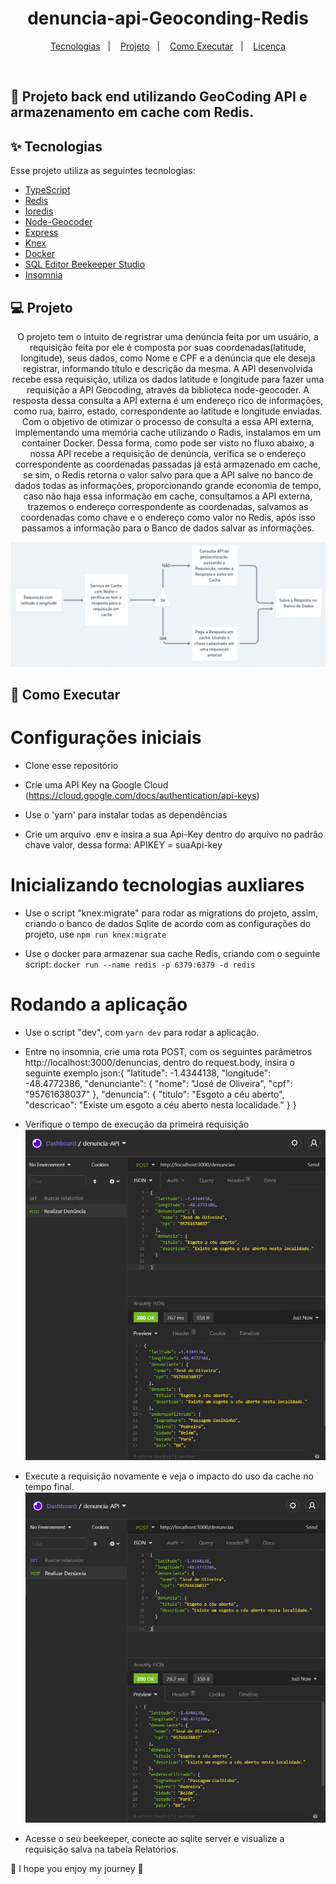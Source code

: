 <h1 align="center">denuncia-api-Geoconding-Redis</h1>

<p align="center">
  <a href="#-Tecnologias">Tecnologias</a>&nbsp;&nbsp;&nbsp;|&nbsp;&nbsp;&nbsp;
  <a href="#-Projeto">Projeto</a>&nbsp;&nbsp;&nbsp;|&nbsp;&nbsp;&nbsp;
  <a href="#-Como Executar">Como Executar</a>&nbsp;&nbsp;&nbsp;|&nbsp;&nbsp;&nbsp;
  <a href="#-Licença">Licença</a>
</p>

<br>

## :book: Projeto back end utilizando GeoCoding API e armazenamento em cache com Redis.


## ✨ Tecnologias

Esse projeto utiliza as seguintes tecnologias:

- [TypeScript](https://www.typescriptlang.org/)
- [Redis](https://redis.io/)
- [Ioredis](https://www.npmjs.com/package/ioredis)
- [Node-Geocoder](https://www.npmjs.com/package/node-geocoder)
- [Express](https://expressjs.com/pt-br/)
- [Knex](http://knexjs.org/)
- [Docker](https://www.docker.com/)
- [SQL Editor Beekeeper Studio](https://www.beekeeperstudio.io/)
- [Insomnia](https://insomnia.rest/)

## 💻 Projeto

<p align="center"> O projeto tem o intuito de regristrar uma denúncia feita por um usuário, a requisição feita por ele é composta por suas coordenadas(latitude, longitude), seus dados, como Nome e CPF e a denúncia que ele deseja registrar, informando título e descrição da mesma. A API desenvolvida recebe essa requisição, utiliza os dados latitude e longitude para fazer uma requisição a API Geocoding, através da biblioteca node-geocoder. A resposta dessa consulta a API externa é um endereço rico de informações, como rua, bairro, estado, correspondente ao latitude e longitude enviadas. Com o objetivo de otimizar o processo de consulta a essa API externa, implementando uma memória cache utilizando o Radis, instalamos em um container Docker. Dessa forma, como pode ser visto no fluxo abaixo, a nossa API recebe a requisição de denúncia, verifica se o endereço correspondente as coordenadas passadas já está armazenado em cache, se sim, o Redis retorna o valor salvo para que a API salve no banco de dados todas as informações, proporcionando grande economia de tempo, caso não haja essa informação em cache, consultamos a API externa, trazemos o endereço correspondente as coordenadas, salvamos as coordenadas como chave e o endereço como valor no Redis, após isso passamos a informação para o Banco de dados salvar as informações.  
	
![alt text](https://github.com/ianCamposs/denuncia-api-Geoconding-Redis/blob/main/img/Capturar2.PNG)

## 🚀 Como Executar

<h1>Configurações iniciais</h1>

- Clone esse repositório

- Crie uma API Key na Google Cloud (https://cloud.google.com/docs/authentication/api-keys)

- Use o 'yarn' para instalar todas as dependências

- Crie um arquivo .env e insira a sua Api-Key dentro do arquivo no padrão chave valor, dessa forma: APIKEY = suaApi-key

<h1>Inicializando tecnologias auxliares</h1>

- Use o script "knex:migrate" para rodar as migrations do projeto, assim, criando o banco de dados Sqlite de acordo com as configurações do projeto, use `npm run knex:migrate`

- Use o docker para armazenar sua cache Redis, criando com o seguinte script: `docker run --name redis -p 6379:6379 -d redis`


<h1>Rodando a aplicação</h1>

- Use o script "dev", com `yarn dev` para rodar a aplicação.

- Entre no insomnia, crie uma rota POST, com os seguintes parâmetros http://localhost:3000/denuncias, dentro do request.body, insira o seguinte exemplo json:{
	"latitude": -1.4344138,
  "longitude": -48.4772386,
  "denunciante": {
    "nome": "José de Oliveira",
    "cpf": "95761638037"
  },
  "denuncia": {
    "titulo": "Esgoto a céu aberto",
    "descricao": "Existe um esgoto a céu aberto nesta localidade."
  }
}

- Verifique o tempo de execução da primeira requisição
![alt text](https://github.com/ianCamposs/denuncia-api-Geoconding-Redis/blob/main/img/Capturar.PNG)

- Execute a requisição novamente e veja o impacto do uso da cache no tempo final.
![alt text](https://github.com/ianCamposs/denuncia-api-Geoconding-Redis/blob/main/img/Capturar1.PNG)

- Acesse o seu beekeeper, conecte ao sqlite server e visualize a requisição salva na tabela Relatórios.

:tada: I hope you enjoy my journey :tada:
